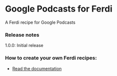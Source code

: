 # Google Podcasts for Ferdi
A Ferdi recipe for Google Podcasts

### Release notes
1.0.0: Initial release

### How to create your own Ferdi recipes:
* [Read the documentation](https://github.com/getferdi/recipes/blob/master/docs/integration.md)
